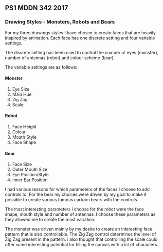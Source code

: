 ## PS1 MDDN 342 2017

### Drawing Styles - Monsters, Robots and Bears

For my three drawings styles I have chosen to create faces that are heavily inspired by animation. Each face has one discrete setting and four variable settings.  

The discrete setting has been used to control the number of eyes (monster), number of antennas (robot) and colour scheme (bear).

The variable settings are as follows:

#### Monster

1. Eye Size
2. Main Hue
3. Zig Zag
4. Scale

#### Robot

1. Face Height
2. Colour
3. Mouth Style
4. Face Shape

#### Bear

1. Face Size
2. Outer Mouth Size
3. Eye Position/Style
4. Inner Ear Position

I had various reasons for which parameters of the faces I choose to add controls to.  For the bear my choices were driven by my goal to make it possible to create various famous cartoon bears with the controls.  

The most interesting parameters I choose for the robot were the face shape, mouth style and number of antennas. I choose these parameters as they allowed me to create the most variation.

The monster was driven mainly by my desire to create an interesting face pattern that is also controllable.  The Zig Zag control determines the level of Zig Zag present in the pattern. I also thought that controlling the scale could offer some interesting potential for filling the canvas with a lot of characters. 
